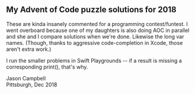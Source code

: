 ## My Advent of Code puzzle solutions for 2018

These are kinda insanely commented for a programming contest/funtest.  I went overboard
because one of my daughters is also doing AOC in parallel and she and I compare 
solutions when we're done.  Likewise the long var names.  (Though, thanks to aggressive 
code-completion in Xcode, those aren't extra work.)

I run the smaller problems in Swift Playgrounds -- if a result is missing a corresponding print(), that's why. 

Jason Campbell  
Pittsburgh, Dec 2018
